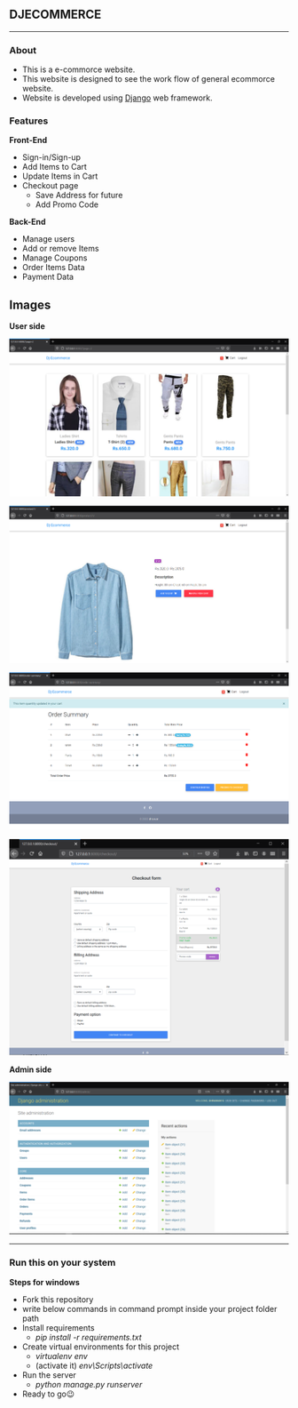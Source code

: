 ## DJECOMMERCE ##
- - - -


### About ###
* This is a e-commorce website.
* This website is designed to see the work flow of general ecommorce website.
* Website is developed using [Django](https://www.djangoproject.com/) web framework.


### Features ###

**Front-End**
* Sign-in/Sign-up
* Add Items to Cart
* Update Items in Cart
* Checkout page
    * Save Address for future
    * Add Promo Code


**Back-End**
* Manage users
* Add or remove Items
* Manage Coupons
* Order Items Data
* Payment Data

## Images ##
**User side**

![home](/readme_images/dje_1.png)      

![Item](/readme_images/dje_2.png)        

![order summary](/readme_images/dje_3.png)

![checkout](/readme_images/dje_4.png)       

**Admin side**

![Admin](/readme_images/dje_6.png)


- - - -

### Run this on your system ###
**Steps for windows**
- Fork this repository
- write below commands in command prompt inside your project folder path
- Install requirements
    - *pip install -r requirements.txt*
- Create virtual environments for this project
    - *virtualenv env*
    - (activate it) *env\Scripts\activate*
- Run the server
    - *python manage.py runserver*
- Ready to go😉







